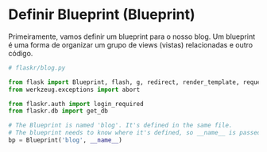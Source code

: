 # Definir Blueprint (Blueprint)

Primeiramente, vamos definir um blueprint para o nosso blog. Um blueprint é uma forma de organizar um grupo de views (vistas) relacionadas e outro código.

```python
# flaskr/blog.py

from flask import Blueprint, flash, g, redirect, render_template, request, url_for
from werkzeug.exceptions import abort

from flaskr.auth import login_required
from flaskr.db import get_db

# The Blueprint is named 'blog'. It's defined in the same file.
# The blueprint needs to know where it's defined, so __name__ is passed as the second argument.
bp = Blueprint('blog', __name__)
```
